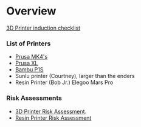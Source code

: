 # Overview

[3D Printer induction checklist](https://drive.google.com/file/d/1-YUpSXcf9aK-DJKqVsGbCb0hIGlQevt3/view?usp=sharing)

### List of Printers

- [Prusa MK4's](prusa_mk4.md)
- [Prusa XL](prusa_xl4.md)
- [Bambu P1S](bambu_p1s.md)
- Sunlu printer (Courtney), larger than the enders
- Resin Printer (Bob Jr.) Elegoo Mars Pro

### Risk Assessments

- [3D Printer Risk Assessment](https://docs.google.com/document/d/13F_mqEcwl8jpON4T8a-jdl3WKjYoNxzUKGc_Y5eh38M/edit?usp=sharing).
- [Resin Printer Risk Assessment](https://docs.google.com/document/d/1gsu6xQNcerGyQyBi3ieNdV3jo-cZCiJkW5b1et0ysE4/edit?usp=sharing)
